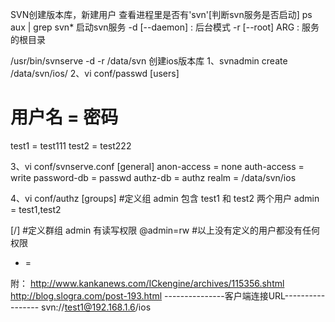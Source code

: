 SVN创建版本库，新建用户
查看进程里是否有'svn'[判断svn服务是否启动]
ps aux | grep svn*
启动svn服务
-d [--daemon]            : 后台模式
-r [--root] ARG          : 服务的根目录

/usr/bin/svnserve -d -r /data/svn
创建ios版本库
1、svnadmin create /data/svn/ios/
2、vi conf/passwd
[users]
# 用户名 = 密码
test1 = test111
test2 = test222

3、vi conf/svnserve.conf
[general]
anon-access = none
auth-access = write
password-db = passwd
authz-db = authz
realm = /data/svn/ios

4、vi conf/authz
[groups]
#定义组 admin 包含 test1 和 test2 两个用户
admin = test1,test2

[/]
#定义群组 admin 有读写权限
@admin=rw
#以上没有定义的用户都没有任何权限
* = 

附：
http://www.kankanews.com/ICkengine/archives/115356.shtml
http://blog.slogra.com/post-193.html
---------------客户端连接URL-----------------
svn://test1@192.168.1.6/ios
